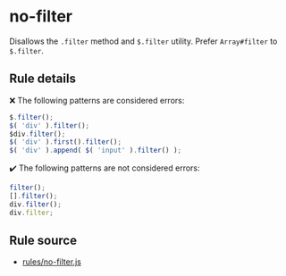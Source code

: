 # no-filter

Disallows the `.filter` method and `$.filter` utility. Prefer `Array#filter` to `$.filter`.

## Rule details

❌ The following patterns are considered errors:
```js
$.filter();
$( 'div' ).filter();
$div.filter();
$( 'div' ).first().filter();
$( 'div' ).append( $( 'input' ).filter() );
```

✔️ The following patterns are not considered errors:
```js
filter();
[].filter();
div.filter();
div.filter;
```
## Rule source

* [rules/no-filter.js](../rules/no-filter.js)
